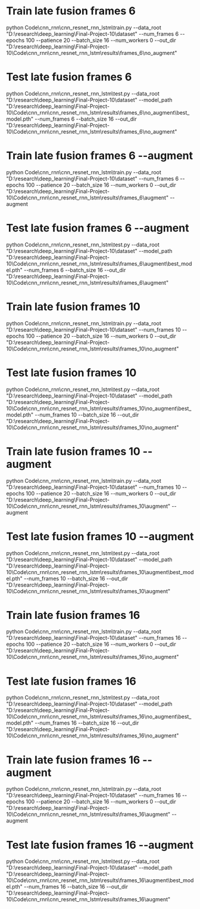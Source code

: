 
# Train late fusion frames 6
python Code\cnn_rnn\cnn_resnet_rnn_lstm\train.py --data_root "D:\research\deep_learning\Final-Project-10\dataset" --num_frames 6 --epochs 100 --patience 20 --batch_size 16 --num_workers 0 --out_dir "D:\research\deep_learning\Final-Project-10\Code\cnn_rnn\cnn_resnet_rnn_lstm\results\frames_6\no_augment"

# Test late fusion frames 6
python Code\cnn_rnn\cnn_resnet_rnn_lstm\test.py  --data_root "D:\research\deep_learning\Final-Project-10\dataset" --model_path "D:\research\deep_learning\Final-Project-10\Code\cnn_rnn\cnn_resnet_rnn_lstm\results\frames_6\no_augment\best_model.pth" --num_frames 6 --batch_size 16 --out_dir "D:\research\deep_learning\Final-Project-10\Code\cnn_rnn\cnn_resnet_rnn_lstm\results\frames_6\no_augment"

# Train late fusion frames 6 --augment
python Code\cnn_rnn\cnn_resnet_rnn_lstm\train.py --data_root "D:\research\deep_learning\Final-Project-10\dataset" --num_frames 6 --epochs 100 --patience 20 --batch_size 16 --num_workers 0 --out_dir "D:\research\deep_learning\Final-Project-10\Code\cnn_rnn\cnn_resnet_rnn_lstm\results\frames_6\augment" --augment

# Test late fusion frames 6 --augment
python Code\cnn_rnn\cnn_resnet_rnn_lstm\test.py  --data_root "D:\research\deep_learning\Final-Project-10\dataset" --model_path "D:\research\deep_learning\Final-Project-10\Code\cnn_rnn\cnn_resnet_rnn_lstm\results\frames_6\augment\best_model.pth" --num_frames 6 --batch_size 16 --out_dir "D:\research\deep_learning\Final-Project-10\Code\cnn_rnn\cnn_resnet_rnn_lstm\results\frames_6\augment"

# Train late fusion frames 10
python Code\cnn_rnn\cnn_resnet_rnn_lstm\train.py --data_root "D:\research\deep_learning\Final-Project-10\dataset" --num_frames 10 --epochs 100 --patience 20 --batch_size 16 --num_workers 0 --out_dir "D:\research\deep_learning\Final-Project-10\Code\cnn_rnn\cnn_resnet_rnn_lstm\results\frames_10\no_augment"

# Test late fusion frames 10
python Code\cnn_rnn\cnn_resnet_rnn_lstm\test.py  --data_root "D:\research\deep_learning\Final-Project-10\dataset" --model_path "D:\research\deep_learning\Final-Project-10\Code\cnn_rnn\cnn_resnet_rnn_lstm\results\frames_10\no_augment\best_model.pth" --num_frames 10 --batch_size 16 --out_dir "D:\research\deep_learning\Final-Project-10\Code\cnn_rnn\cnn_resnet_rnn_lstm\results\frames_10\no_augment"

# Train late fusion frames 10 --augment
python Code\cnn_rnn\cnn_resnet_rnn_lstm\train.py --data_root "D:\research\deep_learning\Final-Project-10\dataset" --num_frames 10 --epochs 100 --patience 20 --batch_size 16 --num_workers 0 --out_dir "D:\research\deep_learning\Final-Project-10\Code\cnn_rnn\cnn_resnet_rnn_lstm\results\frames_10\augment" --augment

# Test late fusion frames 10 --augment
python Code\cnn_rnn\cnn_resnet_rnn_lstm\test.py  --data_root "D:\research\deep_learning\Final-Project-10\dataset" --model_path "D:\research\deep_learning\Final-Project-10\Code\cnn_rnn\cnn_resnet_rnn_lstm\results\frames_10\augment\best_model.pth" --num_frames 10 --batch_size 16 --out_dir "D:\research\deep_learning\Final-Project-10\Code\cnn_rnn\cnn_resnet_rnn_lstm\results\frames_10\augment"


# Train late fusion frames 16
python Code\cnn_rnn\cnn_resnet_rnn_lstm\train.py --data_root "D:\research\deep_learning\Final-Project-10\dataset" --num_frames 16 --epochs 100 --patience 20 --batch_size 16 --num_workers 0 --out_dir "D:\research\deep_learning\Final-Project-10\Code\cnn_rnn\cnn_resnet_rnn_lstm\results\frames_16\no_augment"

# Test late fusion frames 16
python Code\cnn_rnn\cnn_resnet_rnn_lstm\test.py  --data_root "D:\research\deep_learning\Final-Project-10\dataset" --model_path "D:\research\deep_learning\Final-Project-10\Code\cnn_rnn\cnn_resnet_rnn_lstm\results\frames_16\no_augment\best_model.pth" --num_frames 16 --batch_size 16 --out_dir "D:\research\deep_learning\Final-Project-10\Code\cnn_rnn\cnn_resnet_rnn_lstm\results\frames_16\no_augment"

# Train late fusion frames 16 --augment
python Code\cnn_rnn\cnn_resnet_rnn_lstm\train.py --data_root "D:\research\deep_learning\Final-Project-10\dataset" --num_frames 16 --epochs 100 --patience 20 --batch_size 16 --num_workers 0 --out_dir "D:\research\deep_learning\Final-Project-10\Code\cnn_rnn\cnn_resnet_rnn_lstm\results\frames_16\augment" --augment

# Test late fusion frames 16 --augment
python Code\cnn_rnn\cnn_resnet_rnn_lstm\test.py  --data_root "D:\research\deep_learning\Final-Project-10\dataset" --model_path "D:\research\deep_learning\Final-Project-10\Code\cnn_rnn\cnn_resnet_rnn_lstm\results\frames_16\augment\best_model.pth" --num_frames 16 --batch_size 16 --out_dir "D:\research\deep_learning\Final-Project-10\Code\cnn_rnn\cnn_resnet_rnn_lstm\results\frames_16\augment"